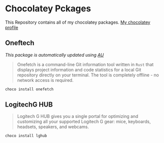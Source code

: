 # Chocolatey Pckages

This Repository contains all of my chocolatey packages.
[My chocolatey profile](https://community.chocolatey.org/profiles/kamack38)

## Oneftech

*This package is automatically updated using [AU](https://github.com/majkinetor/au)*

> Onefetch is a command-line Git information tool written in `Rust` that displays project information and code statistics for a local Git repository directly on your terminal. The tool is completely offline - no network access is required.

```powershell
choco install onefetch
```

## LogitechG HUB

> Logitech G HUB gives you a single portal for optimizing and customizing all your supported Logitech G gear: mice, keyboards, headsets, speakers, and webcams.

```powershell
choco install lghub
```
